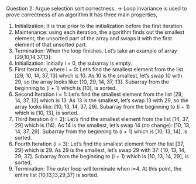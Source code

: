 Question 2: Argue selection sort correctness. 
-> Loop invariance is used to prove correctness of an algorithm 
It has three main properties,
1. Initialization: It is true prior to the initialization before the first iteration. 
2. Maintenance: using each iteration, the algorithm finds out the smallest element, the unsorted part of the array and swaps it with the first element of that unsorted part. 
3. Termination: When the loop finishes.
Let’s take an example of array [29,10,14,37,13]:
1.	Initialization:
    	Initially i = 0, the subarray is empty.
2.	First Iteration, where i = 0:
    	Let’s find the smallest element from the list [29, 10, 14, 37, 13] which is 10.
    	As 10 is the smallest, let’s swap 10 with 29, so the array looks like: [10, 29, 14, 37, 13].
    	Subarray from the beginning to (i + 1) which is [10], is sorted.
3.	Second Iteration i = 1:
    	Let’s find the smallest element from the list [29, 14, 37, 13] which is 13.
    	As 13 is the smallest, let’s swap 13 with 29, so the array looks like: [10, 13, 14, 37, 29].
    	Subarray from the beginning to (i + 1) which is [10, 13], is sorted.
4.	Third Iteration (i = 2):
    	Let’s find the smallest element from the list [14, 37, 29] which is (14).
    	As 14 is the smallest, let’s swap 14 (no change): [10, 13, 14, 37, 29].
      Subarray from the beginning to (i + 1) which is [10, 13, 14], is sorted.
5.	Fourth Iteration (i = 3):
    	Let’s find the smallest element from the list [37, 29] which is 29.
    	As 29 is the smallest, let’s swap 29 with 37: [10, 13, 14, 29, 37].
    	Subarray from the beginning to (i + 1) which is [10, 13, 14, 29], is sorted.
6.	Termination:
    	The outer loop will terminate when i=4.
    	At this point, the entire list [10,13,13,29,37] is sorted.




